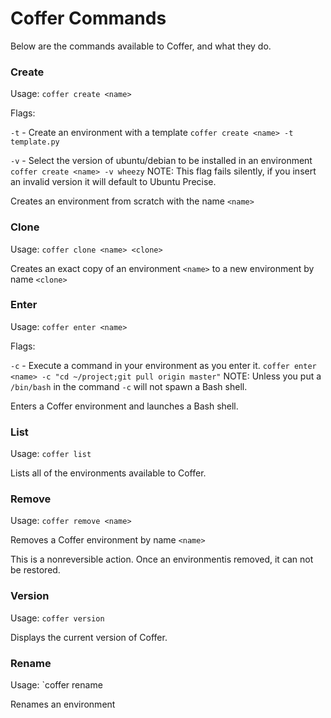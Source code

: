 # Coffer Commands

Below are the commands available to Coffer, and what they do.

### Create

Usage: `coffer create <name>`

Flags: 

`-t` - Create an environment with a template `coffer create <name> -t template.py`

`-v` - Select the version of ubuntu/debian to be installed in an environment `coffer create <name> -v wheezy` NOTE: This flag fails silently, if you insert an invalid version it will default to Ubuntu Precise.

Creates an environment from scratch with the name `<name>`

### Clone

Usage: `coffer clone <name> <clone>`

Creates an exact copy of an environment `<name>` to a new environment by name `<clone>`

### Enter

Usage: `coffer enter <name>`

Flags:

`-c` - Execute a command in your environment as you enter it. `coffer enter <name> -c "cd ~/project;git pull origin master"` NOTE: Unless you put a `/bin/bash` in the command `-c` will not spawn a Bash shell.  

Enters a Coffer environment and launches a Bash shell. 

### List

Usage: `coffer list`

Lists all of the environments available to Coffer.

### Remove

Usage: `coffer remove <name>`

Removes a Coffer environment by name `<name>` 

This is a nonreversible action. Once an environmentis removed, it can not be restored.

### Version

Usage: `coffer version`

Displays the current version of Coffer.

### Rename

Usage: `coffer rename <name> <new name>

Renames an environment
